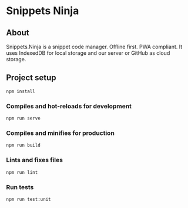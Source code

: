 # Snippets Ninja

## About

Snippets.Ninja is a snippet code manager. Offline first. PWA compliant. 
It uses IndexedDB for local storage and our server or GitHub as cloud storage.

## Project setup
```
npm install
```

### Compiles and hot-reloads for development
```
npm run serve
```

### Compiles and minifies for production
```
npm run build
```

### Lints and fixes files
```
npm run lint
```

### Run tests
```
npm run test:unit
```
